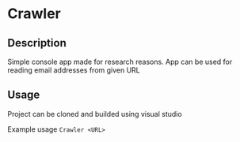 # Crawler

Description
----
Simple console app made for research reasons. App can be used for reading email addresses from given URL

Usage
----
Project can be cloned and builded using visual studio

Example usage
`Crawler <URL>`


